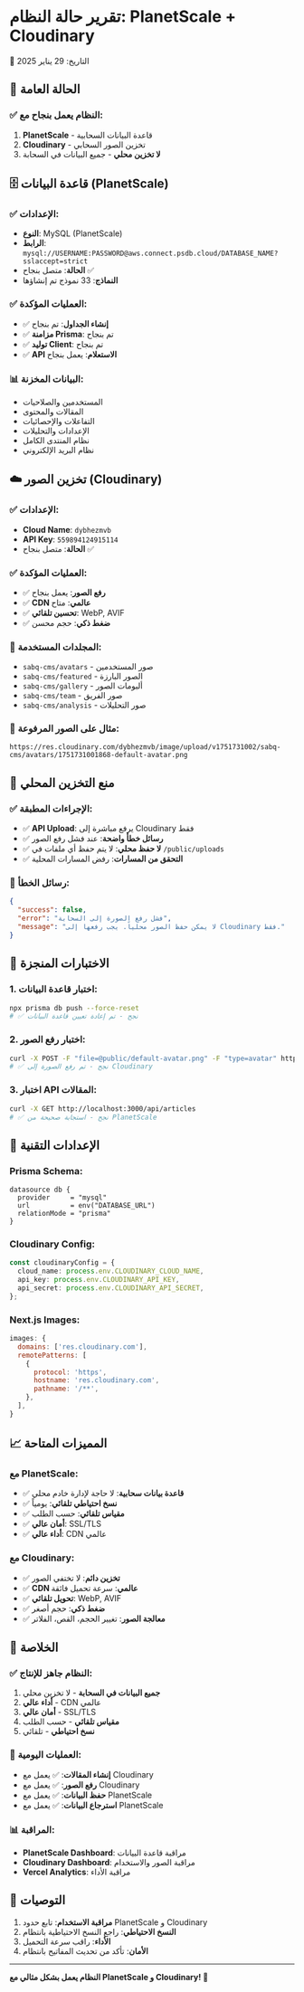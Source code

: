 # تقرير حالة النظام: PlanetScale + Cloudinary
📅 التاريخ: 29 يناير 2025

## 🎯 الحالة العامة

### ✅ النظام يعمل بنجاح مع:
1. **PlanetScale** - قاعدة البيانات السحابية
2. **Cloudinary** - تخزين الصور السحابي
3. **لا تخزين محلي** - جميع البيانات في السحابة

## 🗄️ قاعدة البيانات (PlanetScale)

### ✅ الإعدادات:
- **النوع**: MySQL (PlanetScale)
- **الرابط**: `mysql://USERNAME:PASSWORD@aws.connect.psdb.cloud/DATABASE_NAME?sslaccept=strict`
- **الحالة**: متصل بنجاح ✅
- **النماذج**: 33 نموذج تم إنشاؤها

### ✅ العمليات المؤكدة:
- ✅ **إنشاء الجداول**: تم بنجاح
- ✅ **مزامنة Prisma**: تم بنجاح
- ✅ **توليد Client**: تم بنجاح
- ✅ **API الاستعلام**: يعمل بنجاح

### 📊 البيانات المخزنة:
- المستخدمين والصلاحيات
- المقالات والمحتوى
- التفاعلات والإحصائيات
- الإعدادات والتحليلات
- نظام المنتدى الكامل
- نظام البريد الإلكتروني

## ☁️ تخزين الصور (Cloudinary)

### ✅ الإعدادات:
- **Cloud Name**: `dybhezmvb`
- **API Key**: `559894124915114`
- **الحالة**: متصل بنجاح ✅

### ✅ العمليات المؤكدة:
- ✅ **رفع الصور**: يعمل بنجاح
- ✅ **CDN عالمي**: متاح
- ✅ **تحسين تلقائي**: WebP, AVIF
- ✅ **ضغط ذكي**: حجم محسن

### 📁 المجلدات المستخدمة:
- `sabq-cms/avatars` - صور المستخدمين
- `sabq-cms/featured` - الصور البارزة
- `sabq-cms/gallery` - ألبومات الصور
- `sabq-cms/team` - صور الفريق
- `sabq-cms/analysis` - صور التحليلات

### 🔗 مثال على الصور المرفوعة:
```
https://res.cloudinary.com/dybhezmvb/image/upload/v1751731002/sabq-cms/avatars/1751731001868-default-avatar.png
```

## 🚫 منع التخزين المحلي

### ✅ الإجراءات المطبقة:
- ✅ **API Upload**: يرفع مباشرة إلى Cloudinary فقط
- ✅ **رسائل خطأ واضحة**: عند فشل رفع الصور
- ✅ **لا حفظ محلي**: لا يتم حفظ أي ملفات في `/public/uploads`
- ✅ **التحقق من المسارات**: رفض المسارات المحلية

### 📝 رسائل الخطأ:
```json
{
  "success": false,
  "error": "فشل رفع الصورة إلى السحابة",
  "message": "لا يمكن حفظ الصور محلياً. يجب رفعها إلى Cloudinary فقط."
}
```

## 🧪 الاختبارات المنجزة

### 1. اختبار قاعدة البيانات:
```bash
npx prisma db push --force-reset
# ✅ نجح - تم إعادة تعيين قاعدة البيانات
```

### 2. اختبار رفع الصور:
```bash
curl -X POST -F "file=@public/default-avatar.png" -F "type=avatar" http://localhost:3000/api/upload
# ✅ نجح - تم رفع الصورة إلى Cloudinary
```

### 3. اختبار API المقالات:
```bash
curl -X GET http://localhost:3000/api/articles
# ✅ نجح - استجابة صحيحة من PlanetScale
```

## 🔧 الإعدادات التقنية

### Prisma Schema:
```prisma
datasource db {
  provider     = "mysql"
  url          = env("DATABASE_URL")
  relationMode = "prisma"
}
```

### Cloudinary Config:
```typescript
const cloudinaryConfig = {
  cloud_name: process.env.CLOUDINARY_CLOUD_NAME,
  api_key: process.env.CLOUDINARY_API_KEY,
  api_secret: process.env.CLOUDINARY_API_SECRET,
};
```

### Next.js Images:
```javascript
images: {
  domains: ['res.cloudinary.com'],
  remotePatterns: [
    {
      protocol: 'https',
      hostname: 'res.cloudinary.com',
      pathname: '/**',
    },
  ],
}
```

## 📈 المميزات المتاحة

### مع PlanetScale:
- ✅ **قاعدة بيانات سحابية**: لا حاجة لإدارة خادم محلي
- ✅ **نسخ احتياطي تلقائي**: يومياً
- ✅ **مقياس تلقائي**: حسب الطلب
- ✅ **أمان عالي**: SSL/TLS
- ✅ **أداء عالي**: CDN عالمي

### مع Cloudinary:
- ✅ **تخزين دائم**: لا تختفي الصور
- ✅ **CDN عالمي**: سرعة تحميل فائقة
- ✅ **تحويل تلقائي**: WebP, AVIF
- ✅ **ضغط ذكي**: حجم أصغر
- ✅ **معالجة الصور**: تغيير الحجم، القص، الفلاتر

## 🎉 الخلاصة

### ✅ النظام جاهز للإنتاج:
1. **جميع البيانات في السحابة** - لا تخزين محلي
2. **أداء عالي** - CDN عالمي
3. **أمان عالي** - SSL/TLS
4. **مقياس تلقائي** - حسب الطلب
5. **نسخ احتياطي** - تلقائي

### 🔄 العمليات اليومية:
- **إنشاء المقالات**: ✅ يعمل مع Cloudinary
- **رفع الصور**: ✅ يعمل مع Cloudinary
- **حفظ البيانات**: ✅ يعمل مع PlanetScale
- **استرجاع البيانات**: ✅ يعمل مع PlanetScale

### 📊 المراقبة:
- **PlanetScale Dashboard**: مراقبة قاعدة البيانات
- **Cloudinary Dashboard**: مراقبة الصور والاستخدام
- **Vercel Analytics**: مراقبة الأداء

## 🚀 التوصيات

1. **مراقبة الاستخدام**: تابع حدود PlanetScale و Cloudinary
2. **النسخ الاحتياطي**: راجع النسخ الاحتياطية بانتظام
3. **الأداء**: راقب سرعة التحميل
4. **الأمان**: تأكد من تحديث المفاتيح بانتظام

---

**النظام يعمل بشكل مثالي مع PlanetScale و Cloudinary! 🎉** 